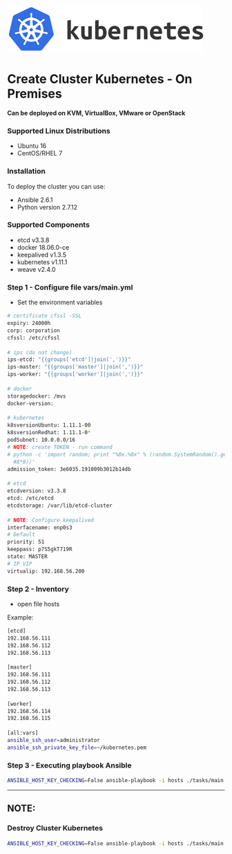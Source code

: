 ![Kubernetes](img/images.png)

# Create Cluster Kubernetes - On Premises
**Can be deployed on KVM, VirtualBox, VMware or OpenStack**

### Supported Linux Distributions
    
   * Ubuntu 16
   * CentOS/RHEL 7
    
### Installation

To deploy the cluster you can use:

   * Ansible 2.6.1
   * Python version 2.7.12 
    
### Supported Components

   * etcd v3.3.8
   * docker 18.06.0-ce 
   * keepalived v1.3.5
   * kubernetes v1.11.1
   * weave v2.4.0
    
### Step 1 - Configure file vars/main.yml

- Set the environment variables

```bash
# certificate cfssl -SSL
expiry: 24000h
corp: corporation
cfssl: /etc/cfssl

# ips (do not change)
ips-etcd: "{{groups['etcd']|join(',')}}"
ips-master: "{{groups['master']|join(',')}}"
ips-worker: "{{groups['worker']|join(',')}}"

# docker
storagedocker: /mvs
docker-version:

# kubernetes
k8sversionUbuntu: 1.11.1-00
k8sversionRedhat: 1.11.1-0*
podSubnet: 10.0.0.0/16
# NOTE: create TOKEN - run command
# python -c 'import random; print "%0x.%0x" % (random.SystemRandom().getrandbits(3*8), random.SystemRandom().getrandbits(
  #8*8))'
admission_token: 3e6035.191009b3012b14db

# etcd
etcdversion: v3.3.8
etcd: /etc/etcd
etcdstorage: /var/lib/etcd-cluster

# NOTE: Configure keepalived
interfacename: enp0s3
# Default
priority: 51
keeppass: p7S5gkT719R
state: MASTER
# IP VIP
virtualip: 192.168.56.200
```

### Step 2 - Inventory 

- open file hosts 

Example:
```bash
[etcd]
192.168.56.111
192.168.56.112
192.168.56.113

[master]
192.168.56.111
192.168.56.112
192.168.56.113

[worker]
192.168.56.114
192.168.56.115

[all:vars]
ansible_ssh_user=administrator
ansible_ssh_private_key_file=~/kubernetes.pem
```

### Step 3 - Executing playbook Ansible

```bash
ANSIBLE_HOST_KEY_CHECKING=False ansible-playbook -i hosts ./tasks/main.yml --skip-tags destroyCluster
```

<hr>

## NOTE:

### Destroy Cluster Kubernetes 

```bash
ANSIBLE_HOST_KEY_CHECKING=False ansible-playbook -i hosts ./tasks/main.yml --tags destroyCluster
```
